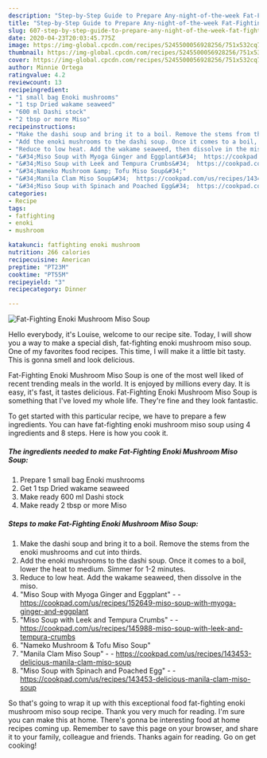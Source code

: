 ```yaml
---
description: "Step-by-Step Guide to Prepare Any-night-of-the-week Fat-Fighting Enoki Mushroom Miso Soup"
title: "Step-by-Step Guide to Prepare Any-night-of-the-week Fat-Fighting Enoki Mushroom Miso Soup"
slug: 607-step-by-step-guide-to-prepare-any-night-of-the-week-fat-fighting-enoki-mushroom-miso-soup
date: 2020-04-23T20:03:45.775Z
image: https://img-global.cpcdn.com/recipes/5245500056928256/751x532cq70/fat-fighting-enoki-mushroom-miso-soup-recipe-main-photo.jpg
thumbnail: https://img-global.cpcdn.com/recipes/5245500056928256/751x532cq70/fat-fighting-enoki-mushroom-miso-soup-recipe-main-photo.jpg
cover: https://img-global.cpcdn.com/recipes/5245500056928256/751x532cq70/fat-fighting-enoki-mushroom-miso-soup-recipe-main-photo.jpg
author: Minnie Ortega
ratingvalue: 4.2
reviewcount: 13
recipeingredient:
- "1 small bag Enoki mushrooms"
- "1 tsp Dried wakame seaweed"
- "600 ml Dashi stock"
- "2 tbsp or more Miso"
recipeinstructions:
- "Make the dashi soup and bring it to a boil. Remove the stems from the enoki mushrooms and cut into thirds."
- "Add the enoki mushrooms to the dashi soup. Once it comes to a boil, lower the heat to medium. Simmer for 1-2 minutes."
- "Reduce to low heat. Add the wakame seaweed, then dissolve in the miso."
- "&#34;Miso Soup with Myoga Ginger and Eggplant&#34;  https://cookpad.com/us/recipes/152649-miso-soup-with-myoga-ginger-and-eggplant"
- "&#34;Miso Soup with Leek and Tempura Crumbs&#34;  https://cookpad.com/us/recipes/145988-miso-soup-with-leek-and-tempura-crumbs"
- "&#34;Nameko Mushroom &amp; Tofu Miso Soup&#34;"
- "&#34;Manila Clam Miso Soup&#34;  https://cookpad.com/us/recipes/143453-delicious-manila-clam-miso-soup"
- "&#34;Miso Soup with Spinach and Poached Egg&#34;  https://cookpad.com/us/recipes/143453-delicious-manila-clam-miso-soup"
categories:
- Recipe
tags:
- fatfighting
- enoki
- mushroom

katakunci: fatfighting enoki mushroom 
nutrition: 266 calories
recipecuisine: American
preptime: "PT23M"
cooktime: "PT55M"
recipeyield: "3"
recipecategory: Dinner

---
```



![Fat-Fighting Enoki Mushroom Miso Soup](https://img-global.cpcdn.com/recipes/5245500056928256/751x532cq70/fat-fighting-enoki-mushroom-miso-soup-recipe-main-photo.jpg)

Hello everybody, it's Louise, welcome to our recipe site. Today, I will show you a way to make a special dish, fat-fighting enoki mushroom miso soup. One of my favorites food recipes. This time, I will make it a little bit tasty. This is gonna smell and look delicious.

Fat-Fighting Enoki Mushroom Miso Soup is one of the most well liked of recent trending meals in the world. It is enjoyed by millions every day. It is easy, it's fast, it tastes delicious. Fat-Fighting Enoki Mushroom Miso Soup is something that I've loved my whole life. They're fine and they look fantastic.




To get started with this particular recipe, we have to prepare a few ingredients. You can have fat-fighting enoki mushroom miso soup using 4 ingredients and 8 steps. Here is how you cook it.

<!--inarticleads1-->

##### The ingredients needed to make Fat-Fighting Enoki Mushroom Miso Soup:

1. Prepare 1 small bag Enoki mushrooms
1. Get 1 tsp Dried wakame seaweed
1. Make ready 600 ml Dashi stock
1. Make ready 2 tbsp or more Miso




<!--inarticleads2-->

##### Steps to make Fat-Fighting Enoki Mushroom Miso Soup:

1. Make the dashi soup and bring it to a boil. Remove the stems from the enoki mushrooms and cut into thirds.
1. Add the enoki mushrooms to the dashi soup. Once it comes to a boil, lower the heat to medium. Simmer for 1-2 minutes.
1. Reduce to low heat. Add the wakame seaweed, then dissolve in the miso.
1. &#34;Miso Soup with Myoga Ginger and Eggplant&#34; -  - https://cookpad.com/us/recipes/152649-miso-soup-with-myoga-ginger-and-eggplant
1. &#34;Miso Soup with Leek and Tempura Crumbs&#34; -  - https://cookpad.com/us/recipes/145988-miso-soup-with-leek-and-tempura-crumbs
1. &#34;Nameko Mushroom &amp; Tofu Miso Soup&#34;
1. &#34;Manila Clam Miso Soup&#34; -  - https://cookpad.com/us/recipes/143453-delicious-manila-clam-miso-soup
1. &#34;Miso Soup with Spinach and Poached Egg&#34; -  - https://cookpad.com/us/recipes/143453-delicious-manila-clam-miso-soup




So that's going to wrap it up with this exceptional food fat-fighting enoki mushroom miso soup recipe. Thank you very much for reading. I'm sure you can make this at home. There's gonna be interesting food at home recipes coming up. Remember to save this page on your browser, and share it to your family, colleague and friends. Thanks again for reading. Go on get cooking!
